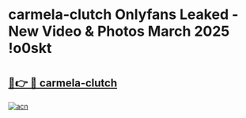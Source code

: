 # carmela-clutch Onlyfans Leaked - New Video & Photos March 2025 !o0skt

# <h2><a href="https://qi4wv5.iuczelnia.edu.pl?title=carmela-clutch&ref=o0skt">🔗👉 🔴 carmela-clutch</a></h2>

[![acn](https://github.com/user-attachments/assets/0f9c940e-d8b0-45ae-aac7-cd30a18b3e1c)](https://qi4wv5.iuczelnia.edu.pl?title=carmela-clutch&ref=o0skt)

